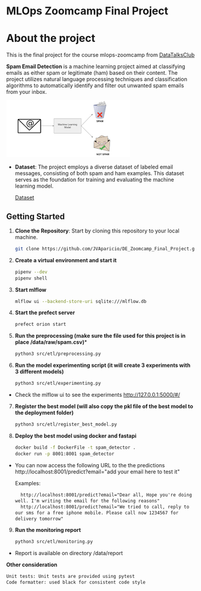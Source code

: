 # MLOps Zoomcamp Final Project


# About the project

This is the final project for the course mlops-zoomcamp from [DataTalksClub](https://github.com/DataTalksClub/mlops-zoomcamp)

**Spam Email Detection** is a machine learning project aimed at classifying emails as either spam or legitimate (ham) based on their content. The project utilizes natural language processing techniques and classification algorithms to automatically identify and filter out unwanted spam emails from your inbox.

![Spam Email Detection](images/spam_detection.png)



- **Dataset**: The project employs a diverse dataset of labeled email messages, consisting of both spam and ham examples. This dataset serves as the foundation for training and evaluating the machine learning model.

    [Dataset](https://www.kaggle.com/datasets/mfaisalqureshi/spam-email)


## Getting Started

1. **Clone the Repository**: Start by cloning this repository to your local machine.
   ```bash
   git clone https://github.com/JVAparicio/DE_Zoomcamp_Final_Project.git
2. **Create a virtual environment and start it**
    ```bash
    pipenv --dev
    pipenv shell
3. **Start mlflow**
    ```bash
    mlflow ui --backend-store-uri sqlite:///mlflow.db
4. **Start the prefect server**
    ```bash
    prefect orion start
5. **Run the preprocessing (make sure the file used for this project is in place /data/raw/spam.csv)***
    ```bash
    python3 src/etl/preprocessing.py
6. **Run the model experimenting script (it will create 3 experiments with 3 different models)**
    ```bash
    python3 src/etl/experimenting.py
* Check the mlflow ui to see the experiments http://127.0.0.1:5000/#/

7. **Register the best model (will also copy the pkl file of the best model to the deployment folder)**
    ```bash
    python3 src/etl/register_best_model.py
8. **Deploy the best model using docker and fastapi**
    ```bash
    docker build -f DockerFile -t spam_detector .
    docker run -p 8001:8001 spam_detector
* You can now access the following URL to the the predictions
    http://localhost:8001/predict?email="add your email here to test it"

    Examples:   

        http://localhost:8001/predict?email="Dear all, Hope you're doing well. I'm writing the email for the following reasons"
        http://localhost:8001/predict?email="We tried to call, reply to our sms for a free iphone mobile. Please call now 1234567 for delivery tomorrow"

9. **Run the monitoring report**
    ```bash
    python3 src/etl/monitoring.py
* Report is available on directory /data/report


**Other consideration**

    Unit tests: Unit tests are provided using pytest
    Code formatter: used black for consistent code style
